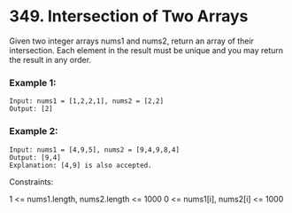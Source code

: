 # 349. Intersection of Two Arrays

Given two integer arrays nums1 and nums2, return an array of their intersection. Each element in the result must be unique and you may return the result in any order.

### Example 1:
```
Input: nums1 = [1,2,2,1], nums2 = [2,2]
Output: [2]
```

### Example 2:
```
Input: nums1 = [4,9,5], nums2 = [9,4,9,8,4]
Output: [9,4]
Explanation: [4,9] is also accepted.
```

Constraints:

1 <= nums1.length, nums2.length <= 1000
0 <= nums1[i], nums2[i] <= 1000